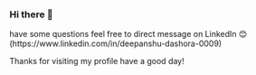 ### Hi there 👋

<!--
**deepanshudashora/deepanshudashora** is a ✨ _special_ ✨ repository because its `README.md` (this file) appears on your GitHub profile.




I’m currently learning neural networks and ds-algo
- 👯 I’m looking to collaborate on data science 
- 🤔 I’m looking for help with data science seekers
- 💬 Ask me about my projects and collaboration tghtyhythjtyhj
- 📫 How to reach me: https://www.linkedin.com/in/deepanshu-dashora-0009
--> have some questions feel free to direct message on LinkedIn 😊 (https://www.linkedin.com/in/deepanshu-dashora-0009)


Thanks for visiting my profile have a good day!
